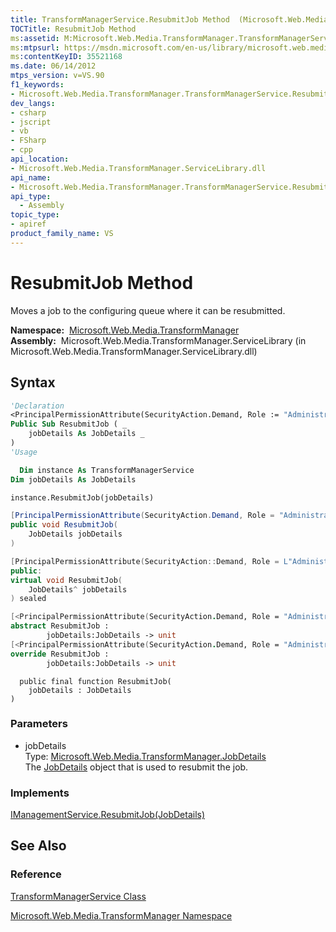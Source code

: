 ```yaml
---
title: TransformManagerService.ResubmitJob Method  (Microsoft.Web.Media.TransformManager)
TOCTitle: ResubmitJob Method
ms:assetid: M:Microsoft.Web.Media.TransformManager.TransformManagerService.ResubmitJob(Microsoft.Web.Media.TransformManager.JobDetails)
ms:mtpsurl: https://msdn.microsoft.com/en-us/library/microsoft.web.media.transformmanager.transformmanagerservice.resubmitjob(v=VS.90)
ms:contentKeyID: 35521168
ms.date: 06/14/2012
mtps_version: v=VS.90
f1_keywords:
- Microsoft.Web.Media.TransformManager.TransformManagerService.ResubmitJob
dev_langs:
- csharp
- jscript
- vb
- FSharp
- cpp
api_location:
- Microsoft.Web.Media.TransformManager.ServiceLibrary.dll
api_name:
- Microsoft.Web.Media.TransformManager.TransformManagerService.ResubmitJob
api_type:
  - Assembly
topic_type:
- apiref
product_family_name: VS
---
```


# ResubmitJob Method

Moves a job to the configuring queue where it can be resubmitted.

**Namespace:**  [Microsoft.Web.Media.TransformManager](microsoft-web-media-transformmanager-namespace.md)  
**Assembly:**  Microsoft.Web.Media.TransformManager.ServiceLibrary (in Microsoft.Web.Media.TransformManager.ServiceLibrary.dll)

## Syntax

```vb
'Declaration
<PrincipalPermissionAttribute(SecurityAction.Demand, Role := "Administrators")> _
Public Sub ResubmitJob ( _
    jobDetails As JobDetails _
)
'Usage

  Dim instance As TransformManagerService
Dim jobDetails As JobDetails

instance.ResubmitJob(jobDetails)
```

```csharp
[PrincipalPermissionAttribute(SecurityAction.Demand, Role = "Administrators")]
public void ResubmitJob(
    JobDetails jobDetails
)
```

```cpp
[PrincipalPermissionAttribute(SecurityAction::Demand, Role = L"Administrators")]
public:
virtual void ResubmitJob(
    JobDetails^ jobDetails
) sealed
```

``` fsharp
[<PrincipalPermissionAttribute(SecurityAction.Demand, Role = "Administrators")>]
abstract ResubmitJob : 
        jobDetails:JobDetails -> unit 
[<PrincipalPermissionAttribute(SecurityAction.Demand, Role = "Administrators")>]
override ResubmitJob : 
        jobDetails:JobDetails -> unit 
```

```jscript
  public final function ResubmitJob(
    jobDetails : JobDetails
)
```

### Parameters

  - jobDetails  
    Type: [Microsoft.Web.Media.TransformManager.JobDetails](jobdetails-class-microsoft-web-media-transformmanager.md)  
    The [JobDetails](jobdetails-class-microsoft-web-media-transformmanager.md) object that is used to resubmit the job.  

### Implements

[IManagementService.ResubmitJob(JobDetails)](imanagementservice-resubmitjob-method-microsoft-web-media-transformmanager.md)  

## See Also

### Reference

[TransformManagerService Class](transformmanagerservice-class-microsoft-web-media-transformmanager.md)

[Microsoft.Web.Media.TransformManager Namespace](microsoft-web-media-transformmanager-namespace.md)

